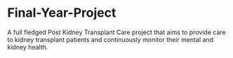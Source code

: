 # Final-Year-Project
A full fledged Post Kidney Transplant Care project that aims to provide care to kidney transplant patients and continuously monitor their mental and kidney health.
